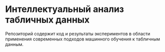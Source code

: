 # Интеллектуальный анализ табличных данных
Репозиторий содержит код и результаты экспериментов в области применения современных подходов машинного обучения к табличным данным.
